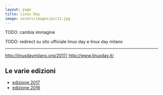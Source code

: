 ```yaml
---
layout: page
title: Linux Day
image: assets/images/pic11.jpg
---
```


TODO: cambia immagine

TODO: redirect su sito ufficiale linux day e linux day milano

<hr class="major" />

http://linuxdaymilano.org/2017/
http://www.linuxday.it/

## Le varie edizioni

* [edizione 2017](http://linuxdaymilano.org/2017/)
* [edizione 2016](http://linuxdaymilano.org/2016/)
